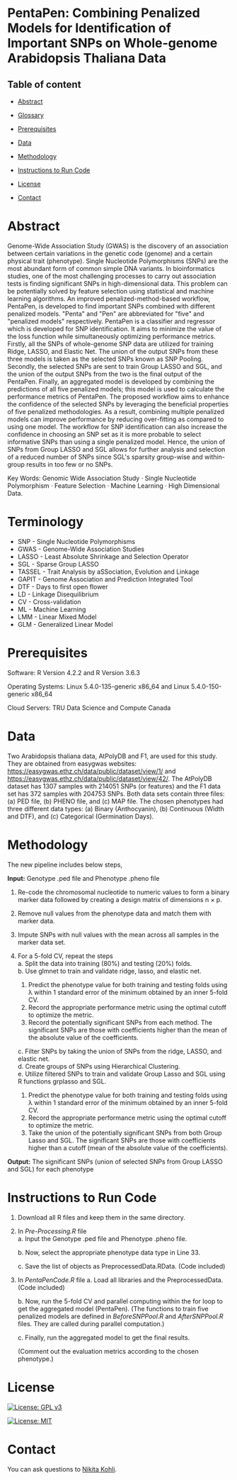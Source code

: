 #  PentaPen: Combining Penalized Models for Identification of Important SNPs on Whole-genome Arabidopsis Thaliana Data

##  Table of content

* [Abstract](#abstract)
  
* [Glossary](#glossary)

* [Prerequisites](#prerequisites)
  
* [Data](#data)
  
* [Methodology](#methodology)
  
* [Instructions to Run Code](#instructions-to-run-code)
  
* [License](#license)
  
* [Contact](#contact)
  
#  Abstract

Genome-Wide Association Study (GWAS) is the discovery of  an association between certain variations in the genetic code (genome) and a certain physical trait (phenotype). Single Nucleotide Polymorphisms (SNPs) are the most abundant form of common simple DNA variants. In bioinformatics studies, one of the most challenging processes to carry out association tests is finding significant SNPs in high-dimensional data. This problem can be potentially solved by feature selection using statistical and machine learning algorithms. An improved penalized-method-based workflow, PentaPen, is  developed to find important SNPs combined with different penalized models. "Penta" and "Pen" are abbreviated for "five" and "penalized models" respectively. PentaPen is a classifier and regressor which is developed for SNP identification. It aims to minimize the value of the loss function while simultaneously optimizing performance metrics. Firstly, all the SNPs of whole-genome SNP data are utilized for training Ridge, LASSO, and Elastic Net. The union of the output SNPs from these three models is taken as the selected SNPs known as SNP Pooling. Secondly, the selected SNPs are sent to train Group LASSO and SGL, and the union of the output SNPs from the two is the final output of the PentaPen. Finally, an aggregated model is developed by combining the predictions of all five penalized models; this model is used to calculate the performance metrics of PentaPen. The proposed workflow aims to enhance the confidence of the selected SNPs by leveraging the beneficial properties of five penalized methodologies. As a result, combining multiple penalized models can improve performance by reducing over-fitting as compared to using one model. The workflow for SNP identification can also increase the confidence in choosing an SNP set as it is more probable to select informative SNPs than using a single penalized model. Hence, the union of SNPs from Group LASSO and SGL allows for further analysis and selection of a reduced number of SNPs since SGL's sparsity group-wise and within-group results in too few or no SNPs.

Key Words: Genomic Wide Association Study  ·  Single Nucleotide Polymorphism  ·  Feature Selection  ·  Machine Learning  ·  High Dimensional Data.

# Terminology

* SNP - Single Nucleotide Polymorphisms
* GWAS - Genome-Wide Association Studies
* LASSO - Least Absolute Shrinkage and Selection Operator
* SGL - Sparse Group LASSO
* TASSEL - Trait Analysis by aSSociation, Evolution and Linkage
* GAPIT -  Genome Association and Prediction Integrated Tool
* DTF -  Days to first open flower
* LD -  Linkage Disequilibrium
* CV - Cross-validation
* ML - Machine Learning
* LMM - Linear Mixed Model
* GLM - Generalized Linear Model

# Prerequisites

Software: R Version 4.2.2 and R Version 3.6.3

Operating Systems: Linux 5.4.0-135-generic x86_64 and Linux 5.4.0-150-generic x86_64

Cloud Servers: TRU Data Science and Compute Canada

#  Data

Two  Arabidopsis thaliana  data, AtPolyDB and F1, are used for this study. They are obtained from easygwas websites: https://easygwas.ethz.ch/data/public/dataset/view/1/ and https://easygwas.ethz.ch/data/public/dataset/view/42/. The AtPolyDB dataset has 1307 samples with 214051 SNPs (or features) and the F1 data set has 372 samples with 204753 SNPs. Both data sets contain three files: (a) PED file, (b) PHENO file, and (c) MAP file. The chosen phenotypes had three different data types: (a) Binary (Anthocyanin), (b) Continuous (Width and DTF), and (c) Categorical (Germination Days).

#  Methodology

The new pipeline includes below steps,

<b>Input:</b>  Genotype .ped file and Phenotype .pheno file  
1. Re-code the chromosomal nucleotide to numeric values to form a binary marker data followed by creating a design matrix of dimensions n  ×  p.
2. Remove null values from the phenotype data and match them with marker data.  
3. Impute SNPs with null values with the mean across all samples in the marker data set.  
4. For a 5-fold CV, repeat the steps  
a. Split the data into training (80%) and testing (20%) folds.  
b. Use glmnet to train and validate ridge, lasso, and elastic net.
	1. Predict the phenotype value for both training and testing  folds using  λ  within 1 standard error of the minimum obtained by an inner 5-fold CV.  
	2. Record the appropriate performance metric using the optimal cutoff to optimize the metric.  
	3. Record the potentially significant SNPs from each method. The significant SNPs are those with coefficients higher than the mean of the absolute value of the coefficients.

	c. Filter SNPs by taking the union of SNPs from the ridge, LASSO, and elastic net.  
d. Create groups of SNPs using Hierarchical Clustering.  
e. Utilize filtered SNPs to train and validate Group Lasso and SGL using R functions grplasso and SGL.
	1. Predict the phenotype value for both training and testing folds using  λ  within 1 standard error of the minimum obtained by an inner 5-fold CV.  
	2. Record the appropriate performance metric using the optimal cutoff to optimize the metric.  
	3. Take the union of the potentially significant SNPs from both Group Lasso and SGL. The significant SNPs are those with coefficients higher than a cutoff (mean of the absolute value of the coefficients).

<b>Output:</b>  The significant SNPs (union of selected SNPs from Group LASSO and SGL) for each phenotype

# Instructions to Run Code
1. Download all R files and keep them in the same directory.
2. In _Pre-Processing.R_ file  
    a. Input the Genotype .ped file and Phenotype .pheno file.

    b. Now, select the appropriate phenotype data type in Line 33.

    c. Save the list of objects as PreprocessedData.RData. (Code included)

3. In _PentaPenCode.R_ file
    a. Load all libraries and the PreprocessedData. (Code included)

    b. Now, run the 5-fold CV and parallel computing within the for loop to get the aggregated model (PentaPen).
    (The functions to train five penalized models are defined in _BeforeSNPPool.R_ and _AfterSNPPool.R_ files. They are called during parallel computation.)

    c. Finally, run the aggregated model to get the final results.

    (Comment out the evaluation metrics according to the chosen phenotype.)

# License

[![License: GPL v3](https://img.shields.io/badge/License-GPLv3-blue.svg)](https://www.gnu.org/licenses/gpl-3.0)

[![License: MIT](https://img.shields.io/badge/License-MIT-yellow.svg)](https://opensource.org/licenses/MIT)

# Contact
You can ask questions to [Nikita Kohli](mailto:nikita.datascience@gmail.com).

